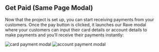 ## Get Paid (Same Page Modal)

Now that the project is set up, you can start receiving payments from your customers. Once the pay button is clicked, it launches our Rave modal where your customers can input their card details or account details to make payments and you’ll receive their payments instantly:

![card payment modal](https://d2mxuefqeaa7sj.cloudfront.net/s_9D0026E694B60C6DF96437635F37B9AD6E81A69AC49840A6FA476A3E0D3ACAD4_1521455669419_rave+card.png)
![account payment modal](https://d2mxuefqeaa7sj.cloudfront.net/s_9D0026E694B60C6DF96437635F37B9AD6E81A69AC49840A6FA476A3E0D3ACAD4_1521455669470_rave+account.png)
